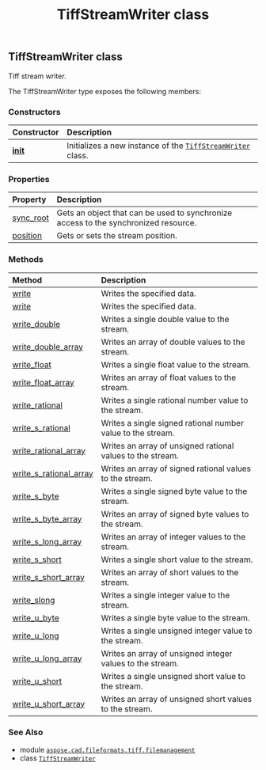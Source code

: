 ﻿---
title: TiffStreamWriter class
second_title: Aspose.CAD for Python via .NET API References
description: 
type: docs
weight: 20
url: /aspose.cad.fileformats.tiff.filemanagement/tiffstreamwriter/
is_root: false
---

## TiffStreamWriter class

Tiff stream writer.



The TiffStreamWriter type exposes the following members:

### Constructors
| Constructor | Description |
| :- | :- |
| [__init__](/cad/python-net/aspose.cad.fileformats.tiff.filemanagement/tiffstreamwriter/__init__/#aspose.cad.StreamContainer) | Initializes a new instance of the [`TiffStreamWriter`](/cad/python-net/aspose.cad.fileformats.tiff.filemanagement/tiffstreamwriter) class. |


### Properties
| Property | Description |
| :- | :- |
| [sync_root](/cad/python-net/aspose.cad.fileformats.tiff.filemanagement/tiffstreamwriter/sync_root) | Gets an object that can be used to synchronize access to the synchronized resource. |
| [position](/cad/python-net/aspose.cad.fileformats.tiff.filemanagement/tiffstreamwriter/position) | Gets or sets the stream position. |


### Methods
| Method | Description |
| :- | :- |
| [write](/cad/python-net/aspose.cad.fileformats.tiff.filemanagement/tiffstreamwriter/write/#bytes-int-int) | Writes the specified data. |
| [write](/cad/python-net/aspose.cad.fileformats.tiff.filemanagement/tiffstreamwriter/write/#bytes) | Writes the specified data. |
| [write_double](/cad/python-net/aspose.cad.fileformats.tiff.filemanagement/tiffstreamwriter/write_double/#float) | Writes a single double value to the stream. |
| [write_double_array](/cad/python-net/aspose.cad.fileformats.tiff.filemanagement/tiffstreamwriter/write_double_array/#list) | Writes an array of double values to the stream. |
| [write_float](/cad/python-net/aspose.cad.fileformats.tiff.filemanagement/tiffstreamwriter/write_float/#float) | Writes a single float value to the stream. |
| [write_float_array](/cad/python-net/aspose.cad.fileformats.tiff.filemanagement/tiffstreamwriter/write_float_array/#list) | Writes an array of float values to the stream. |
| [write_rational](/cad/python-net/aspose.cad.fileformats.tiff.filemanagement/tiffstreamwriter/write_rational/#aspose.cad.fileformats.tiff.TiffRational) | Writes a single rational number value to the stream. |
| [write_s_rational](/cad/python-net/aspose.cad.fileformats.tiff.filemanagement/tiffstreamwriter/write_s_rational/#aspose.cad.fileformats.tiff.TiffSRational) | Writes a single signed rational number value to the stream. |
| [write_rational_array](/cad/python-net/aspose.cad.fileformats.tiff.filemanagement/tiffstreamwriter/write_rational_array/#list) | Writes an array of unsigned rational values to the stream. |
| [write_s_rational_array](/cad/python-net/aspose.cad.fileformats.tiff.filemanagement/tiffstreamwriter/write_s_rational_array/#list) | Writes an array of signed rational values to the stream. |
| [write_s_byte](/cad/python-net/aspose.cad.fileformats.tiff.filemanagement/tiffstreamwriter/write_s_byte/#sbyte) | Writes a single signed byte value to the stream. |
| [write_s_byte_array](/cad/python-net/aspose.cad.fileformats.tiff.filemanagement/tiffstreamwriter/write_s_byte_array/#list) | Writes an array of signed byte values to the stream. |
| [write_s_long_array](/cad/python-net/aspose.cad.fileformats.tiff.filemanagement/tiffstreamwriter/write_s_long_array/#list) | Writes an array of integer values to the stream. |
| [write_s_short](/cad/python-net/aspose.cad.fileformats.tiff.filemanagement/tiffstreamwriter/write_s_short/#int) | Writes a single short value to the stream. |
| [write_s_short_array](/cad/python-net/aspose.cad.fileformats.tiff.filemanagement/tiffstreamwriter/write_s_short_array/#list) | Writes an array of short values to the stream. |
| [write_slong](/cad/python-net/aspose.cad.fileformats.tiff.filemanagement/tiffstreamwriter/write_slong/#int) | Writes a single integer value to the stream. |
| [write_u_byte](/cad/python-net/aspose.cad.fileformats.tiff.filemanagement/tiffstreamwriter/write_u_byte/#byte) | Writes a single byte value to the stream. |
| [write_u_long](/cad/python-net/aspose.cad.fileformats.tiff.filemanagement/tiffstreamwriter/write_u_long/#int) | Writes a single unsigned integer value to the stream. |
| [write_u_long_array](/cad/python-net/aspose.cad.fileformats.tiff.filemanagement/tiffstreamwriter/write_u_long_array/#list) | Writes an array of unsigned integer values to the stream. |
| [write_u_short](/cad/python-net/aspose.cad.fileformats.tiff.filemanagement/tiffstreamwriter/write_u_short/#int) | Writes a single unsigned short value to the stream. |
| [write_u_short_array](/cad/python-net/aspose.cad.fileformats.tiff.filemanagement/tiffstreamwriter/write_u_short_array/#list) | Writes an array of unsigned short values to the stream. |



### See Also
* module [`aspose.cad.fileformats.tiff.filemanagement`](..)
* class [`TiffStreamWriter`](/cad/python-net/aspose.cad.fileformats.tiff.filemanagement/tiffstreamwriter)
